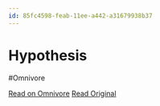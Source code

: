 ```yaml
---
id: 85fc4598-feab-11ee-a442-a31679938b37
---
```


# Hypothesis
#Omnivore

[Read on Omnivore](https://omnivore.app/me/hypothesis-18ef8de79a3)
[Read Original](https://hypothes.is/a/c3xDtP6mEe673j_T29V94g)

